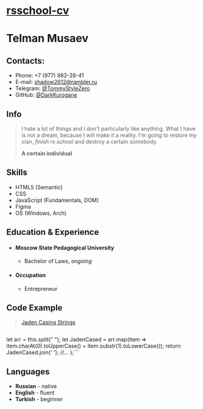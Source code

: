 # [rsschool-cv](https://GITHUB-USERNAME.github.io/rsschool-cv/cv)

# Telman Musaev

## Contacts:
- Phone: +7 (977) 982-28-41
- E-mail: shadow2612@rambler.ru
- Telegram: [@TommyStyleZero](https://t.me/TommyStyleZero)
- GitHub: [@DarkKurogane](https://github.com/DarkKurogane)

## Info 
> I hate a lot of things and I don't particularly like anything. What I have is not a dream, because I will make it a reality. I'm going to restore my clan, *finish rs school* and destroy a certain somebody. 
>
> **A certain individual**

## Skills
* HTML5 (Semantic)
* CSS
* JavaScript (Fundamentals, DOM)
* Figma
* OS (Windows, Arch)

## Education & Experience

* #### Moscow State Pedagogical University
	* Bachelor of Laws, *ongoing*
* #### Occupation
	* Entrepreneur

## Code Example
> [Jaden Casing Strings](https://www.codewars.com/kata/5390bac347d09b7da40006f6)
> ```String.prototype.toJadenCase = function () {
  let arr = this.split(" ");
  let JadenCased = arr.map(item => item.charAt(0).toUpperCase() + item.substr(1).toLowerCase());
  return JadenCased.join(' ');
  //...
};```

## Languages
* **Russian** - native
* **English** - fluent
* **Turkish** - beginner